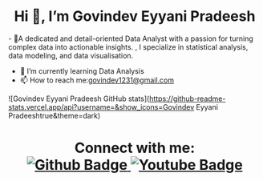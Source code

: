 <h1 align="center">Hi 👋, I’m Govindev Eyyani Pradeesh</h1>
- 👀A dedicated and detail-oriented Data Analyst with a passion for turning complex data into actionable insights. , I specialize in statistical analysis, data modeling, and data visualisation.

- 🌱 I’m currently learning Data Analysis
- 📫 How to reach me:govindev1231@gmail.com
  
![Govindev Eyyani Pradeesh GitHub stats](https://github-readme-stats.vercel.app/api?username=&show_icons=Govindev Eyyani Pradeeshtrue&theme=dark)

<h1 align="center">  
Connect with me:
<div id="badges">
  <a href="https://github.com/Govindev Eyyani Pradeesh">
    <img src="https://img.shields.io/badge/Github-white?style=for-the-badge&logo=Github&logoColor=black" alt="Github Badge"/>
  </a>
  <a href="https://www.youtube.com/">
    <img src="https://img.shields.io/badge/YouTube-red?style=for-the-badge&logo=youtube&logoColor=white" alt="Youtube Badge"/>
  </a>
   <a href="https://https://www.instagram.com/govindev?igsh=MTB2ZWFlbDZqZmo5cg==">
    <img src="https://img.shields.io/badge/Instagram-purple?style=for-the- 
